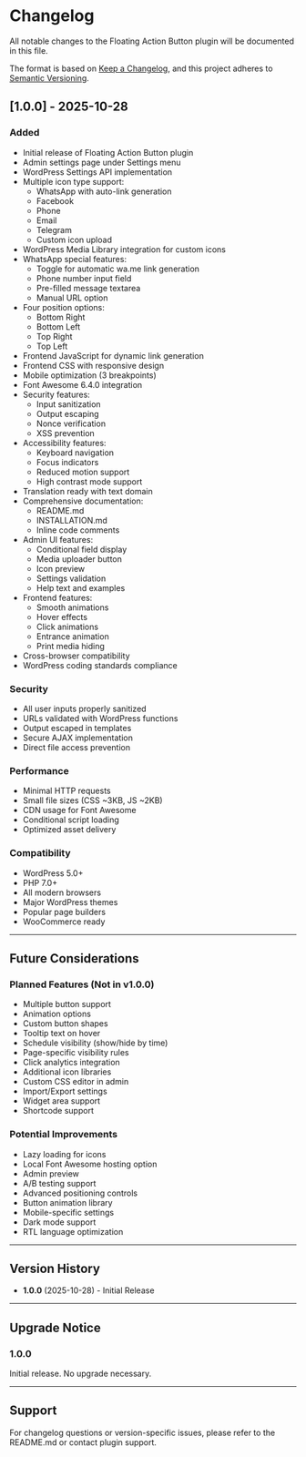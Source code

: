 # Changelog

All notable changes to the Floating Action Button plugin will be documented in this file.

The format is based on [Keep a Changelog](https://keepachangelog.com/en/1.0.0/),
and this project adheres to [Semantic Versioning](https://semver.org/spec/v2.0.0.html).

## [1.0.0] - 2025-10-28

### Added
- Initial release of Floating Action Button plugin
- Admin settings page under Settings menu
- WordPress Settings API implementation
- Multiple icon type support:
  - WhatsApp with auto-link generation
  - Facebook
  - Phone
  - Email
  - Telegram
  - Custom icon upload
- WordPress Media Library integration for custom icons
- WhatsApp special features:
  - Toggle for automatic wa.me link generation
  - Phone number input field
  - Pre-filled message textarea
  - Manual URL option
- Four position options:
  - Bottom Right
  - Bottom Left
  - Top Right
  - Top Left
- Frontend JavaScript for dynamic link generation
- Frontend CSS with responsive design
- Mobile optimization (3 breakpoints)
- Font Awesome 6.4.0 integration
- Security features:
  - Input sanitization
  - Output escaping
  - Nonce verification
  - XSS prevention
- Accessibility features:
  - Keyboard navigation
  - Focus indicators
  - Reduced motion support
  - High contrast mode support
- Translation ready with text domain
- Comprehensive documentation:
  - README.md
  - INSTALLATION.md
  - Inline code comments
- Admin UI features:
  - Conditional field display
  - Media uploader button
  - Icon preview
  - Settings validation
  - Help text and examples
- Frontend features:
  - Smooth animations
  - Hover effects
  - Click animations
  - Entrance animation
  - Print media hiding
- Cross-browser compatibility
- WordPress coding standards compliance

### Security
- All user inputs properly sanitized
- URLs validated with WordPress functions
- Output escaped in templates
- Secure AJAX implementation
- Direct file access prevention

### Performance
- Minimal HTTP requests
- Small file sizes (CSS ~3KB, JS ~2KB)
- CDN usage for Font Awesome
- Conditional script loading
- Optimized asset delivery

### Compatibility
- WordPress 5.0+
- PHP 7.0+
- All modern browsers
- Major WordPress themes
- Popular page builders
- WooCommerce ready

---

## Future Considerations

### Planned Features (Not in v1.0.0)
- Multiple button support
- Animation options
- Custom button shapes
- Tooltip text on hover
- Schedule visibility (show/hide by time)
- Page-specific visibility rules
- Click analytics integration
- Additional icon libraries
- Custom CSS editor in admin
- Import/Export settings
- Widget area support
- Shortcode support

### Potential Improvements
- Lazy loading for icons
- Local Font Awesome hosting option
- Admin preview
- A/B testing support
- Advanced positioning controls
- Button animation library
- Mobile-specific settings
- Dark mode support
- RTL language optimization

---

## Version History

- **1.0.0** (2025-10-28) - Initial Release

---

## Upgrade Notice

### 1.0.0
Initial release. No upgrade necessary.

---

## Support

For changelog questions or version-specific issues, please refer to the README.md or contact plugin support.
